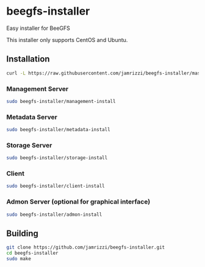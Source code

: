 # beegfs-installer
Easy installer for BeeGFS

This installer only supports CentOS and Ubuntu.

## Installation

```sh
curl -L https://raw.githubusercontent.com/jamrizzi/beegfs-installer/master/scripts/download.sh | bash
```

### Management Server
```sh
sudo beegfs-installer/management-install
```

### Metadata Server
```sh
sudo beegfs-installer/metadata-install
```

### Storage Server
```sh
sudo beegfs-installer/storage-install
```

### Client
```sh
sudo beegfs-installer/client-install
```

### Admon Server (optional for graphical interface)
```sh
sudo beegfs-installer/admon-install
```

## Building
```sh
git clone https://github.com/jamrizzi/beegfs-installer.git
cd beegfs-installer
sudo make
```

